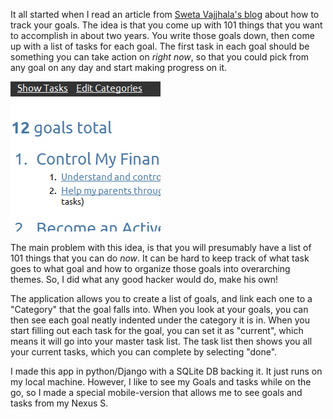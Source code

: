 It all started when I read an article from
[Sweta Vajjhala's blog](http://www.blog.swetavajjhala.com/?p=387)
about how to track your goals. The idea is that you come up with 101
things that you want to accomplish in about two years. You write those
goals down, then come up with a list of tasks for each goal. The first
task in each goal should be something you can take action on _right
now_, so that you could pick from any goal on any day and start making
progress on it.

[![](images/101in1001_desktop_thumb.png)](images/101in1001_desktop.png
"Desktop version of the site")

The main problem with this idea, is that you will presumably have a
list of 101 things that you can do _now_. It can be hard to keep track
of what task goes to what goal and how to organize those goals into
overarching themes. So, I did what any good hacker would do, make his
own!

The application allows you to create a list of goals, and link each
one to a "Category" that the goal falls into. When you look at your
goals, you can then see each goal neatly indented under the category
it is in. When you start filling out each task for the goal, you can
set it as "current", which means it will go into your master task
list. The task list then shows you all your current tasks, which you
can complete by selecting "done".

I made this app in python/Django with a SQLite DB backing it. It just
runs on my local machine. However, I like to see my Goals and tasks
while on the go, so I made a special mobile-version that allows me to
see goals and tasks from my Nexus S.

